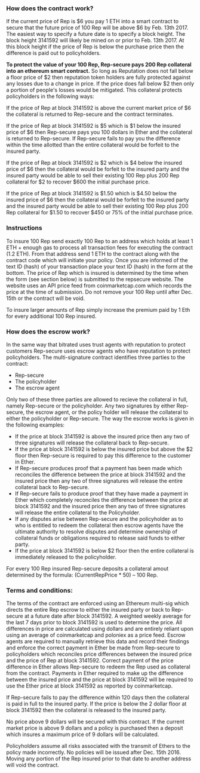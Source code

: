 ### How does the contract work?

If the current price of Rep is $6 you pay 1 ETH into a smart contract to secure that the future price of 100 Rep will be above $6 by Feb. 13th 2017.  The easiest way to specify a future date is to specify a block height.  The block height 3141592 will likely be mined on or prior to Feb. 13th 2017.  At this block height if the price of Rep is below the purchase price then the difference is paid out to policyholders.

**To protect the value of your 100 Rep, Rep-secure pays 200 Rep collateral into an ethereum smart contract.** So long as Reputation does not fall below a floor price of $2 then reputation token holders are fully protected against any losses due to a change in price.  If the price does fall below $2 then only a portion of people's losses would be mitigated.  This collateral protects policyholders in the following ways:

If the price of Rep at block 3141592 is above the current market price of $6 the collateral is returned to Rep-secure and the contract terminates.

If the price of Rep at block 3141592 is $5 which is $1 below the insured price of $6 then Rep-secure pays you 100 dollars in Ether and the collateral is returned to Rep-secure.  If Rep-secure fails to pay you the difference within the time allotted than the entire collateral would be forfeit to the insured party.

If the price of Rep at block 3141592 is $2 which is $4 below the insured price of $6 then the collateral would be forfeit to the insured party and the insured party would be able to sell their existing 100 Rep plus 200 Rep collateral for $2 to recover $600 the initial purchase price.

If the price of Rep at block 3141592 is $1.50 which is $4.50 below the insured price of $6 then the collateral would be forfeit to the insured party and the insured party would be able to sell their existing 100 Rep plus 200 Rep collateral for $1.50 to recover $450 or 75% of the initial purchase price.

### Instructions

To insure 100 Rep send exactly 100 Rep to an address which holds at least 1 ETH + enough gas to process all transaction fees for executing the contract (1.2 ETH). From that address send 1 ETH to the contract along with the contract code which will initiate your policy. Once you are informed of the text ID (hash) of your transaction place your text ID (hash) in the form at the bottom. The price of Rep which is insured is determined by the time when the form (see section below) is submitted to the repsecure website.  The website uses an API price feed from coinmarketcap.com which records the price at the time of submission.  Do not remove your 100 Rep until after Dec. 15th or the contract will be void.

To insure larger amounts of Rep simply increase the premium paid by 1 Eth for every additional 100 Rep insured.

### How does the escrow work?

In the same way that bitrated uses trust agents with reputation to protect customers Rep-secure uses escrow agents who have reputation to protect policyholders.  The multi-signature contract identifies three parties to the contract:

* Rep-secure
* The policyholder
* The escrow agent

Only two of these three parties are allowed to recieve the collateral in full, namely Rep-secure or the policyholder.  Any two signatures by either Rep-secure, the escrow agent, or the policy holder will release the collateral to either the policyholder or Rep-secure.  The way the escrow works is given in the following examples:

* If the price at block 3141592 is above the insured price then any two of three signatures will release the collateral back to Rep-secure.
* If the price at block 3141592 is below the insured price but above the $2 floor then Rep-secure is required to pay this difference to the customer in Ether.  
* If Rep-secure produces proof that a payment has been made which reconciles the difference between the price at block 3141592 and the insured price then any two of three signatures will release the entire collateral back to Rep-secure.
* If Rep-secure fails to produce proof that they have made a payment in Ether which completely reconciles the difference between the price at block 3141592 and the insured price then any two of three signatures will release the entire collateral to the Policyholder.
* If any disputes arise between Rep-secure and the policyholder as to who is entitled to redeem the collateral then escrow agents have the ultimate authority to resolve disputes and determine ownership of collateral funds or obligations required to release said funds to either party.
* If the price at block 3141592 is below $2 floor then the entire collateral is immediately released to the policyholder.

For every 100 Rep insured Rep-secure deposits a collateral amout determined by the formula: (CurrentRepPrice * 50) – 100 Rep.

### Terms and conditions:

The terms of the contract are enforced using an Ethereum multi-sig which directs the entire Rep escrow to either the insured party or back to Rep-secure at a future date after block 3141592.  A weighted weekly average for the last 7 days prior to block 3141592 is used to determine the price.  All differences in price are calculated using dollars and are entirely reliant upon using an average of coinmarketcap and poloniex as a price feed.  Escrow agents are required to manually retrieve this data and record their findings and enforce the correct payment in Ether be made from Rep-secure to policyholders which reconciles price differences between the insured price and the price of Rep at block 3141592. Correct payment of the price difference in Ether allows Rep-secure to redeem the Rep used as collateral from the contract.  Payments in Ether required to make up the difference between the insured price and the price at block 3141592 will be required to use the Ether price at block 3141592 as reported by coinmarketcap.

If Rep-secure fails to pay the difference within 120 days then the collateral is paid in full to the insured party.  If the price is below the 2 dollar floor at block 3141592 then the collateral is released to the insured party.  

No price above 9 dollars will be secured with this contract.  If the current market price is above 9 dollars and a policy is purchased then a deposit which insures a maximum price of 9 dollars will be calculated.

Policyholders assume all risks associated with the transmit of Ethers to the policy made incorrectly.  No policies will be issued after Dec. 15th 2016.  Moving any portion of the Rep insured prior to that date to another address will void the contract.

